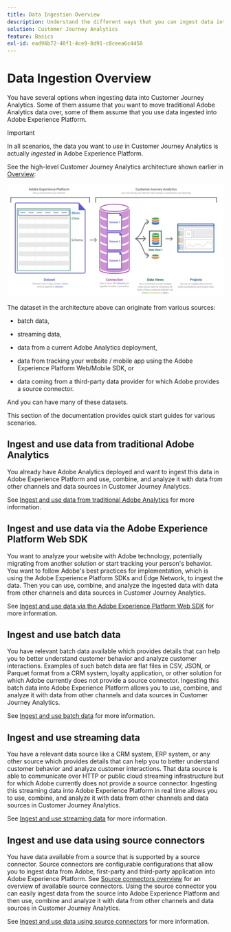 ```yaml
---
title: Data Ingestion Overview
description: Understand the different ways that you can ingest data into Customer Journey Analytics
solution: Customer Journey Analytics
feature: Basics
exl-id: ead96b72-40f1-4ce9-8d91-c8ceea6c4458
---
```

# Data Ingestion Overview

You have several options when ingesting data into Customer Journey Analytics. Some of them assume that you want to move traditional Adobe Analytics data over, some of them assume that you use data ingested into Adobe Experience Platform.

>[!IMPORTANT]
>
>In all scenarios, the data you want to _use_ in Customer Journey Analytics is actually _ingested_ in Adobe Experience Platform.


See the high-level Customer Journey Analytics architecture shown earlier in [Overview](https://experienceleague.adobe.com/docs/analytics-platform/using/cja-overview/cja-overview.html?lang=en):

![Customer Journey Analytics](./assets/cja-architecture.png)

The dataset in the architecture above can originate from various sources: 

- batch data, 

- streaming data, 

- data from a current Adobe Analytics deployment, 

- data from tracking your website / mobile app using the Adobe Experience Platform Web/Mobile SDK, or

- data coming from a third-party data provider for which Adobe provides a source connector. 

And you can have many of these datasets.

This section of the documentation provides quick start guides for various scenarios.

## Ingest and use data from traditional Adobe Analytics

You already have Adobe Analytics deployed and want to ingest this data in Adobe Experience Platform and use, combine, and analyze it with data from other channels and data sources in Customer Journey Analytics.

See [Ingest and use data from traditional Adobe Analytics](./analytics.md) for more information.

## Ingest and use data via the Adobe Experience Platform Web SDK

You want to analyze your website with Adobe technology, potentially migrating from another solution or start tracking your person's behavior. You want to follow Adobe's best practices for implementation, which is using the Adobe Experience Platform SDKs and Edge Network, to ingest the data. Then you can use, combine, and analyze the ingested data with data from other channels and data sources in Customer Journey Analytics.

See [Ingest and use data via the Adobe Experience Platform Web SDK](./aepwebsdk.md) for more information.

## Ingest and use batch data

You have relevant batch data available which provides details that can help you to better understand customer behavior and analyze customer interactions. Examples of such batch data are flat files in CSV, JSON, or Parquet format from a CRM system, loyalty application, or other solution for which Adobe currently does not provide a source connector. Ingesting this batch data into Adobe Experience Platform allows you to use, combine, and analyze it with data from other channels and data sources in Customer Journey Analytics.

See [Ingest and use batch data](./batch.md) for more information.

## Ingest and use streaming data

You have a relevant data source like a CRM system, ERP system, or any other source which provides details that can help you to better understand customer behavior and analyze customer interactions. That data source is able to communicate over HTTP or public cloud streaming infrastructure but for which Adobe currently does not provide a source connector. Ingesting this streaming data into Adobe Experience Platform in real time allows you to use, combine, and analyze it with data from other channels and data sources in Customer Journey Analytics.

See [Ingest and use streaming data](./streaming.md) for more information.

## Ingest and use data using source connectors

You have data available from a source that is supported by a source connector. Source connectors are configurable configurations that allow you to ingest data from Adobe, first-party and third-party application into Adobe Experience Platform. See [Source connectors overview](https://experienceleague.adobe.com/docs/experience-platform/sources/home.html?lang=en) for an overview of available source connectors. Using the source connector you can easily ingest data from the source into Adobe Experience Platform and then use, combine and analyze it with data from other channels and data sources in Customer Journey Analytics.

See [Ingest and use data using source connectors](./sources.md) for more information.
